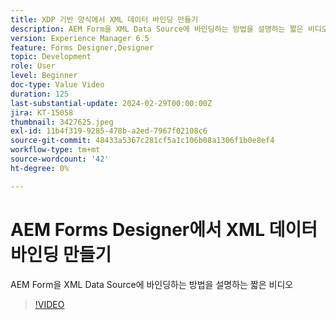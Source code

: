 ```yaml
---
title: XDP 기반 양식에서 XML 데이터 바인딩 만들기
description: AEM Form을 XML Data Source에 바인딩하는 방법을 설명하는 짧은 비디오
version: Experience Manager 6.5
feature: Forms Designer,Designer
topic: Development
role: User
level: Beginner
doc-type: Value Video
duration: 125
last-substantial-update: 2024-02-29T00:00:00Z
jira: KT-15058
thumbnail: 3427625.jpeg
exl-id: 11b4f319-9285-478b-a2ed-7967f02108c6
source-git-commit: 48433a5367c281cf5a1c106b08a1306f1b0e8ef4
workflow-type: tm+mt
source-wordcount: '42'
ht-degree: 0%

---
```


# AEM Forms Designer에서 XML 데이터 바인딩 만들기

AEM Form을 XML Data Source에 바인딩하는 방법을 설명하는 짧은 비디오

>[!VIDEO](https://video.tv.adobe.com/v/3427625/?learn=on)

